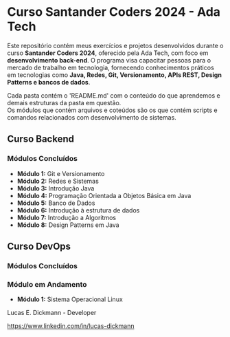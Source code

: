 # Curso Santander Coders 2024 - Ada Tech

Este repositório contém meus exercícios e projetos desenvolvidos durante o curso **Santander Coders 2024**, oferecido pela Ada Tech, com foco em **desenvolvimento back-end**. O programa visa capacitar pessoas para o mercado de trabalho em tecnologia, fornecendo conhecimentos práticos em tecnologias como **Java, Redes, Git, Versionamento, APIs REST, Design Patterns e bancos de dados**.

Cada pasta contém o 'README.md' com o conteúdo do que aprendemos e demais estruturas da pasta em questão.<br/>
Os módulos que contém arquivos e coteúdos são os que contém scripts e comandos relacionados com desenvolvimento de sistemas.


## Curso Backend
### Módulos Concluídos

* **Módulo 1:** Git e Versionamento
* **Módulo 2:** Redes e Sistemas
* **Módulo 3:** Introdução Java
* **Módulo 4:** Programação Orientada a Objetos Básica em Java
* **Módulo 5:** Banco de Dados
* **Módulo 6:** Introdução à estrutura de dados
* **Módulo 7:** Introdução a Algoritmos
* **Módulo 8:** Design Patterns em Java 

## Curso DevOps
### Módulos Concluídos

### Módulo em Andamento

* **Módulo 1:** Sistema Operacional Linux


Lucas E. Dickmann - Developer

https://www.linkedin.com/in/lucas-dickmann
